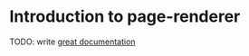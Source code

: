 # Introduction to page-renderer

TODO: write [great documentation](http://jacobian.org/writing/what-to-write/)
